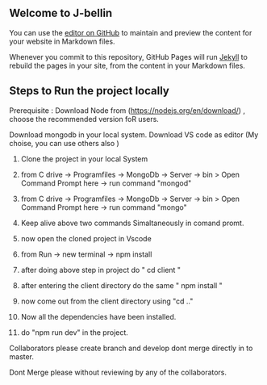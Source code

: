 ## Welcome to J-bellin

You can use the [editor on GitHub](https://github.com/Saumya999/E-commerce/edit/master/README.md) to maintain and preview the content for your website in Markdown files.

Whenever you commit to this repository, GitHub Pages will run [Jekyll](https://jekyllrb.com/) to rebuild the pages in your site, from the content in your Markdown files.

## Steps to Run the project locally

Prerequisite : Download Node from (https://nodejs.org/en/download/) , choose the recommended version foR users.

Download mongodb in your local system.
Download VS code as editor (My choise, you can use others also )


1. Clone the project in your local System

2. from C drive -> Programfiles -> MongoDb -> Server -> bin >  Open Command Prompt here -> run command "mongod" 

3. from C drive -> Programfiles -> MongoDb -> Server -> bin >  Open Command Prompt here -> run command "mongo"

4. Keep alive above two commands Simaltaneously in comand promt.

5. now open the cloned project in Vscode

6. from Run -> new terminal -> npm install 

7. after doing above step in project do " cd client " 

8. after entering the client directory do the same " npm install "

9. now come out from the client directory using "cd .."

10. Now all the dependencies have been installed.

11. do "npm run dev" in the project.


Collaborators please create branch and develop dont merge directly in to master.

Dont Merge please without reviewing by any of the collaborators.
